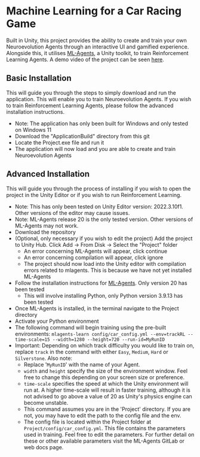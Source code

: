 # Machine Learning for a Car Racing Game

Built in Unity, this project provides the ability to create and train your own Neuroevolution Agents through an interactive UI and gamified experience. Alongside this, it utilises [ML-Agents](https://github.com/Unity-Technologies/ml-agents), a Unity toolkit, to train Reinforcement Learning Agents. A demo video of the project can be seen [here](https://www.youtube.com/watch?v=_l_QiZRoJls).

## Basic Installation

This will guide you through the steps to simply download and run the application. This will enable you to train Neuroevolution Agents. If you wish to train Reinforcement Learning Agents, please follow the advanced installation instructions.

- Note: The application has only been built for Windows and only tested on Windows 11
- Download the "ApplicationBuild" directory from this git
- Locate the Project.exe file and run it
- The application will now load and you are able to create and train Neuroevolution Agents

## Advanced Installation

This will guide you through the process of installing if you wish to open the project in the Unity Editor or if you wish to run Reinforcement Learning.

- Note: This has only been tested on Unity Editor version: 2022.3.10f1. Other versions of the editor may cause issues.
- Note: ML-Agents release 20 is the only tested version. Other versions of ML-Agents may not work.
- Download the repository
- (Optional, only necessary if you wish to edit the project) Add the project to Unity Hub. Click Add -> From Disk -> Select the "Project" folder
  - An error concerning ML-Agents will appear, click continue
  - An error concerning compilation will appear, click ignore
  - The project should now load into the Unity editor with compilation errors related to mlagents. This is because we have not yet installed ML-Agents
- Follow the installation instructions for [ML-Agents](https://github.com/Unity-Technologies/ml-agents). Only version 20 has been tested
  - This will involve installing Python, only Python version 3.9.13 has been tested
- Once ML-Agents is installed, in the terminal navigate to the Project directory
- Activate your Python environment
- The following command will begin training using the pre-built environments: `mlagents-learn config/car_config.yml --env=trackRL --time-scale=15 --width=1280 --height=720 --run-id=MyRunID`
- Important: Depending on which track difficulty you would like to train on, replace `track` in the command with either `Easy`, `Medium`, `Hard` or `Silverstone`. Also note:
  - Replace '`MyRunID`' with the name of your Agent.
  - `width` and `height` specify the size of the environment window. Feel free to change this depending on your screen size or preference.
  - `time-scale` specifies the speed at which the Unity environment will run at. A higher time-scale will result in faster training, although it is not advised to go above a value of 20 as Unity's physics engine can become unstable.
  - This command assumes you are in the 'Project' directory. If you are not, you may have to edit the path to the config file and the env.
  - The config file is located within the Project folder at `Project/config/car_config.yml`. This file contains the parameters used in training. Feel free to edit the parameters. For further detail on these or other available parameters visit the ML-Agents GitLab or web docs page.
